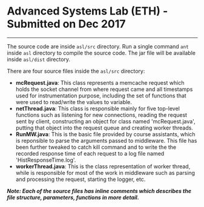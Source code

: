 # Advanced Systems Lab (ETH) - Submitted on Dec 2017
---

The source code are inside `asl/src` directory. Run a single command ``ant`` inside `asl` directory to compile the source code. The jar file will be available inside `asl/dist` directory. 

There are four source files inside the `asl/src` directory:

* **mcRequest.java**: This class represents a memcache request which holds the socket channel from where request came and all timestamps used for instrumentation purpose, including the set of functions that were used to read/write the values to variable.  
* **netThread.java**: This class is responsible mainly for five top-level functions such as listening for new connections, reading the request sent by client, constructing an object for class named 'mcRequest.java', putting that object into the request queue and creating worker threads. 
* **RunMW.java**: This is the basic file provided by course assistants, which is reponsible to parse the arguments passed to middleware. This file has been further tweaked to catch kill command and to write the the recorded response time of each request to a log file named 'HistResponseTime.log'. 
* **workerThread.java**: This is the class representation of worker thread, while is responsible for most of the work in middleware such as parsing and processing the request, starting the logger, etc. 

**_Note: Each of the source files has inline comments which describes the file structure, parameters, functions in more detail._**